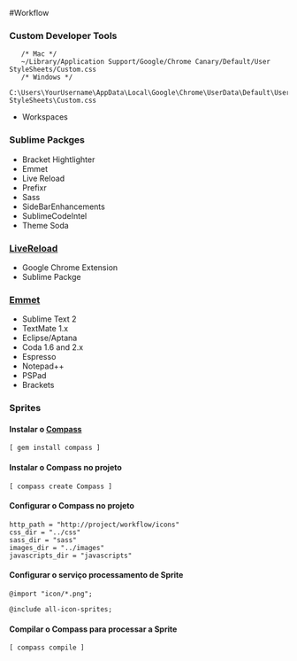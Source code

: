 #Workflow

### Custom Developer Tools

       /* Mac */
       ~/Library/Application Support/Google/Chrome Canary/Default/User StyleSheets/Custom.css
       /* Windows */
       C:\Users\YourUsername\AppData\Local\Google\Chrome\UserData\Default\User StyleSheets\Custom.css

* Workspaces

### Sublime Packges

* Bracket Hightlighter
* Emmet
* Live Reload
* Prefixr
* Sass
* SideBarEnhancements
* SublimeCodeIntel
* Theme Soda

### [LiveReload](https://chrome.google.com/webstore/detail/livereload/jnihajbhpnppcggbcgedagnkighmdlei)
* Google Chrome Extension
* Sublime Packge

### [Emmet](http://docs.emmet.io)

- Sublime Text 2
- TextMate 1.x
- Eclipse/Aptana
- Coda 1.6 and 2.x
- Espresso
- Notepad++
- PSPad
- Brackets

### Sprites
#### Instalar o [Compass](compass-style.org)

	[ gem install compass ]

#### Instalar o Compass no projeto

	[ compass create Compass ]

#### Configurar o Compass no projeto

	http_path = "http://project/workflow/icons"
	css_dir = "../css"
	sass_dir = "sass"
	images_dir = "../images"
	javascripts_dir = "javascripts"

#### Configurar o serviço processamento de Sprite

	@import "icon/*.png";

	@include all-icon-sprites; 

#### Compilar o Compass para processar a Sprite
	
	[ compass compile ]